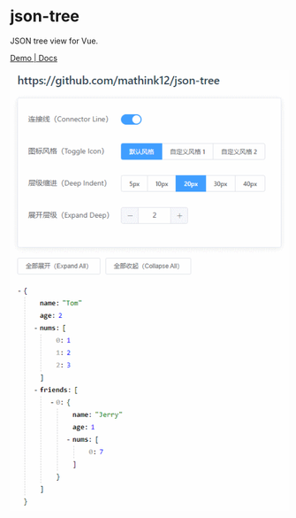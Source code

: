 # json-tree

JSON tree view for Vue.

[Demo | Docs](https://mathink12.github.io/json-tree/)

![demo](./docs/imgs/json-tree.gif)
